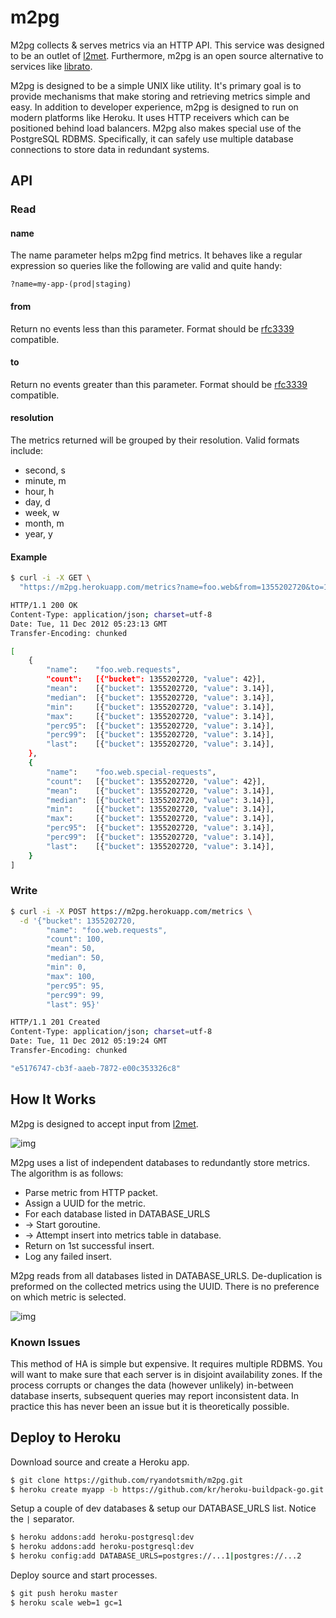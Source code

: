 # m2pg

M2pg collects & serves metrics via an HTTP API. This service was designed to be an outlet of [l2met](https://github.com/ryandotsmith/l2met). Furthermore, m2pg is an open source alternative to services like [librato](https://metrics.librato.com/).

M2pg is designed to be a simple UNIX like utility. It's primary goal is to provide mechanisms that make storing and retrieving metrics simple and easy. In addition to developer experience, m2pg is designed to run on modern platforms like Heroku. It uses HTTP receivers which can be positioned behind load balancers. M2pg also makes special use of the PostgreSQL RDBMS. Specifically, it can safely use multiple database connections to store data in redundant systems.

## API

### Read

#### name

The name parameter helps m2pg find metrics. It behaves like a regular expression so queries like the following are valid and quite handy:

```
?name=my-app-(prod|staging)
```

#### from

Return no events less than this parameter. Format should be [rfc3339](http://www.ietf.org/rfc/rfc3339.txt) compatible.

#### to

Return no events greater than this parameter. Format should be [rfc3339](http://www.ietf.org/rfc/rfc3339.txt) compatible.

#### resolution

The metrics returned will be grouped by their resolution. Valid formats include:

* second, s
* minute, m
* hour, h
* day, d
* week, w
* month, m
* year, y

#### Example

```bash
$ curl -i -X GET \
  "https://m2pg.herokuapp.com/metrics?name=foo.web&from=1355202720&to=1355202759&resolution=minute"

HTTP/1.1 200 OK
Content-Type: application/json; charset=utf-8
Date: Tue, 11 Dec 2012 05:23:13 GMT
Transfer-Encoding: chunked

[
	{
		"name":    "foo.web.requests",
		"count":   [{"bucket": 1355202720, "value": 42}],
		"mean":    [{"bucket": 1355202720, "value": 3.14}],
		"median":  [{"bucket": 1355202720, "value": 3.14}],
		"min":     [{"bucket": 1355202720, "value": 3.14}],
		"max":     [{"bucket": 1355202720, "value": 3.14}],
		"perc95":  [{"bucket": 1355202720, "value": 3.14}],
		"perc99":  [{"bucket": 1355202720, "value": 3.14}],
		"last":    [{"bucket": 1355202720, "value": 3.14}],
	},
	{
		"name":    "foo.web.special-requests",
		"count":   [{"bucket": 1355202720, "value": 42}],
		"mean":    [{"bucket": 1355202720, "value": 3.14}],
		"median":  [{"bucket": 1355202720, "value": 3.14}],
		"min":     [{"bucket": 1355202720, "value": 3.14}],
		"max":     [{"bucket": 1355202720, "value": 3.14}],
		"perc95":  [{"bucket": 1355202720, "value": 3.14}],
		"perc99":  [{"bucket": 1355202720, "value": 3.14}],
		"last":    [{"bucket": 1355202720, "value": 3.14}],
	}
]
```

### Write

```bash
$ curl -i -X POST https://m2pg.herokuapp.com/metrics \
  -d '{"bucket": 1355202720,
        "name": "foo.web.requests",
        "count": 100,
        "mean": 50,
        "median": 50,
        "min": 0,
        "max": 100,
        "perc95": 95,
        "perc99": 99,
        "last": 95}'

HTTP/1.1 201 Created
Content-Type: application/json; charset=utf-8
Date: Tue, 11 Dec 2012 05:19:24 GMT
Transfer-Encoding: chunked

"e5176747-cb3f-aaeb-7872-e00c353326c8"
```

## How It Works

M2pg is designed to accept input from [l2met](https://github.com/ryandotsmith/l2met).

![img](http://f.cl.ly/items/301Z0i3u0q0j0H301g3Z/arch.png)

M2pg uses a list of independent databases to redundantly store metrics. The algorithm is as follows:

* Parse metric from HTTP packet.
* Assign a UUID for the metric.
* For each database listed in DATABASE_URLS
* -> Start goroutine.
* -> Attempt insert into metrics table in database.
* Return on 1st successful insert.
* Log any failed insert.

M2pg reads from all databases listed in DATABASE_URLS. De-duplication is preformed on the collected metrics using the UUID. There is no preference on which metric is selected.

![img](http://f.cl.ly/items/0O0P0g3P3u3V0Q0p1q2R/arch.png)

### Known Issues

This method of HA is simple but expensive. It requires multiple RDBMS. You will want to make sure that each server is in disjoint availability zones. If the process corrupts or changes the data (however unlikely) in-between database inserts, subsequent queries may report inconsistent data. In practice this has never been an issue but it is theoretically possible.

## Deploy to Heroku

Download source and create a Heroku app.

```bash
$ git clone https://github.com/ryandotsmith/m2pg.git
$ heroku create myapp -b https://github.com/kr/heroku-buildpack-go.git
```

Setup a couple of dev databases & setup our DATABASE_URLS list. Notice the `|` separator.

```bash
$ heroku addons:add heroku-postgresql:dev
$ heroku addons:add heroku-postgresql:dev
$ heroku config:add DATABASE_URLS=postgres://...1|postgres://...2
```

Deploy source and start processes.

```bash
$ git push heroku master
$ heroku scale web=1 gc=1
```
